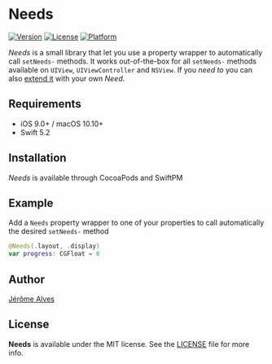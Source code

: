 # Needs

[![Version](https://img.shields.io/cocoapods/v/Needs.svg?style=flat)](https://cocoapods.org/pods/Needs)
[![License](https://img.shields.io/cocoapods/l/Needs.svg?style=flat)](https://cocoapods.org/pods/Needs)
[![Platform](https://img.shields.io/cocoapods/p/Needs.svg?style=flat)](https://cocoapods.org/pods/Needs)

*Needs* is a small library that let you use a property wrapper to automatically call `setNeeds-` methods.
It works out-of-the-box for all `setNeeds-` methods available on `UIView`, `UIViewController` and `NSView`. 
If you _need to_ you can also [extend it](https://en.wikipedia.org/wiki/Open–closed_principle) with your own _Need_.

## Requirements

- iOS 9.0+ / macOS 10.10+
- Swift 5.2

## Installation
*Needs* is available through CocoaPods and SwiftPM

## Example

Add a `Needs` property wrapper to one of your properties to call automatically the desired `setNeeds-` method 
```swift
@Needs(.layout, .display)
var progress: CGFloat = 0
```

## Author

[Jérôme Alves](https://twitter.com/jegnux)

## License

**Needs** is available under the MIT license. See the [LICENSE](LICENSE) file for more info.
